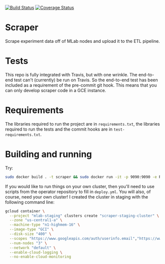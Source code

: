 [![Build Status](https://travis-ci.org/m-lab/signal-searcher.svg?branch=master)](https://travis-ci.org/m-lab/signal-searcher)
[![Coverage Status](https://coveralls.io/repos/github/m-lab/scraper/badge.svg?branch=master)](https://coveralls.io/github/m-lab/scraper?branch=master)

# Scraper
Scrape experiment data off of MLab nodes and upload it to the ETL pipeline.

# Tests
This repo is fully integrated with Travis, but with one wrinkle.  The
end-to-end test can't (currently) be run on Travis.  So the end-to-end test has
been included as a requirement of the pre-commit git hook.  This means that you
can only develop scraper code in a GCE instance.

# Requirements

The libraries required to run the project are in `requirements.txt`, the libraries required to run the tests and the commit hooks are in `test-requirements.txt`.

# Building and running

Try: 
```bash
sudo docker build . -t scraper && sudo docker run -it -p 9090:9090 -e RSYNC_MODULE=ndt -e RSYNC_HOST=ndt.iupui.mlab1.yyz01.measurement-lab.org scraper
```

If you would like to run things on your own cluster, then you'll need to use scripts from the operator repository to fill in `deploy.yml`. You will also, of course, need your own cluster!  I created the cluster in staging with the following command line:
```bash
gcloud container \
  --project "mlab-staging" clusters create "scraper-staging-cluster" \
  --zone "us-central1-a" \
  --machine-type "n1-highmem-16" \
  --image-type "GCI" \
  --disk-size "400" \
  --scopes "https://www.googleapis.com/auth/userinfo.email","https://www.googleapis.com/auth/compute","https://www.googleapis.com/auth/devstorage.read_write","https://www.googleapis.com/auth/logging.write","https://www.googleapis.com/auth/servicecontrol","https://www.googleapis.com/auth/service.management.readonly","https://www.googleapis.com/auth/trace.append","https://www.googleapis.com/auth/spreadsheets" \
  --num-nodes "3" \
  --network "default" \
  --enable-cloud-logging \
  --no-enable-cloud-monitoring
```
